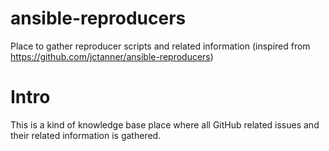 # ansible-reproducers
Place to gather reproducer scripts and related information (inspired from https://github.com/jctanner/ansible-reproducers)

# Intro

This is a kind of knowledge base place where all GitHub related issues and their related information is gathered.


